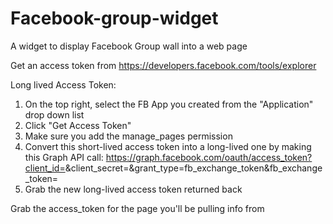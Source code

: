 # Facebook-group-widget
A widget to display Facebook Group wall into a web page

Get an access token from https://developers.facebook.com/tools/explorer
 
Long lived Access Token:
1. On the top right, select the FB App you created from the "Application" drop down list
2. Click "Get Access Token"
3. Make sure you add the manage_pages permission
4. Convert this short-lived access token into a long-lived one by making this Graph API call: https://graph.facebook.com/oauth/access_token?client_id=<your FB App ID >&client_secret=<your FB App secret>&grant_type=fb_exchange_token&fb_exchange_token=<your short-lived access token>
5. Grab the new long-lived access token returned back

Grab the access_token for the page you'll be pulling info from

